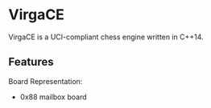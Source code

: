 # VirgaCE

VirgaCE is a UCI-compliant chess engine written in C++14. 


## Features

Board Representation:
  - 0x88 mailbox board
